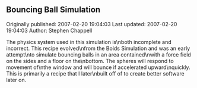 ## Bouncing Ball Simulation

Originally published: 2007-02-20 19:04:03
Last updated: 2007-02-20 19:04:03
Author: Stephen Chappell

The physics system used in this simulation is\nboth incomplete and incorrect. This recipe evolved\nfrom the Boids Simulation and was an early attempt\nto simulate bouncing balls in an area contained\nwith a force field on the sides and a floor on the\nbottom. The spheres will respond to movement of\nthe window and will bounce if accelerated upward\nquickly. This is primarily a recipe that I later\nbuilt off of to create better software later on.